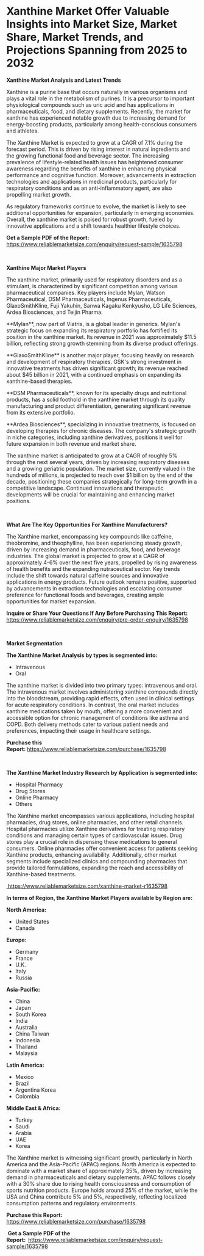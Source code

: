 <p><h1>Xanthine Market Offer Valuable Insights into Market Size, Market Share, Market Trends, and Projections Spanning from 2025 to 2032</h1></p><p><strong>Xanthine Market Analysis and Latest Trends</strong></p>
<p><p>Xanthine is a purine base that occurs naturally in various organisms and plays a vital role in the metabolism of purines. It is a precursor to important physiological compounds such as uric acid and has applications in pharmaceuticals, food, and dietary supplements. Recently, the market for xanthine has experienced notable growth due to increasing demand for energy-boosting products, particularly among health-conscious consumers and athletes.</p><p>The Xanthine Market is expected to grow at a CAGR of 7.1% during the forecast period. This is driven by rising interest in natural ingredients and the growing functional food and beverage sector. The increasing prevalence of lifestyle-related health issues has heightened consumer awareness regarding the benefits of xanthine in enhancing physical performance and cognitive function. Moreover, advancements in extraction technologies and applications in medicinal products, particularly for respiratory conditions and as an anti-inflammatory agent, are also propelling market growth.</p><p>As regulatory frameworks continue to evolve, the market is likely to see additional opportunities for expansion, particularly in emerging economies. Overall, the xanthine market is poised for robust growth, fueled by innovative applications and a shift towards healthier lifestyle choices.</p></p>
<p><strong>Get a Sample PDF of the Report:&nbsp;</strong> <a href="https://www.reliablemarketsize.com/enquiry/request-sample/1635798?utm_campaign=2442&utm_medium=2&utm_source=Github&utm_content=ia&utm_term=19042025&utm_id=xanthine">https://www.reliablemarketsize.com/enquiry/request-sample/1635798</a></p>
<p>&nbsp;</p>
<p><strong>Xanthine Major Market Players</strong></p>
<p><p>The xanthine market, primarily used for respiratory disorders and as a stimulant, is characterized by significant competition among various pharmaceutical companies. Key players include Mylan, Watson Pharmaceutical, DSM Pharmaceuticals, Ingenus Pharmaceuticals, GlaxoSmithKline, Fuji Yakuhin, Sanwa Kagaku Kenkyusho, LG Life Sciences, Ardea Biosciences, and Teijin Pharma.</p><p>**Mylan**, now part of Viatris, is a global leader in generics. Mylan's strategic focus on expanding its respiratory portfolio has fortified its position in the xanthine market. Its revenue in 2021 was approximately $11.5 billion, reflecting strong growth stemming from its diverse product offerings.</p><p>**GlaxoSmithKline** is another major player, focusing heavily on research and development of respiratory therapies. GSK's strong investment in innovative treatments has driven significant growth; its revenue reached about $45 billion in 2021, with a continued emphasis on expanding its xanthine-based therapies.</p><p>**DSM Pharmaceuticals**, known for its specialty drugs and nutritional products, has a solid foothold in the xanthine market through its quality manufacturing and product differentiation, generating significant revenue from its extensive portfolio.</p><p>**Ardea Biosciences**, specializing in innovative treatments, is focused on developing therapies for chronic diseases. The company's strategic growth in niche categories, including xanthine derivatives, positions it well for future expansion in both revenue and market share.</p><p>The xanthine market is anticipated to grow at a CAGR of roughly 5% through the next several years, driven by increasing respiratory diseases and a growing geriatric population. The market size, currently valued in the hundreds of millions, is projected to reach over $1 billion by the end of the decade, positioning these companies strategically for long-term growth in a competitive landscape. Continued innovations and therapeutic developments will be crucial for maintaining and enhancing market positions.</p></p>
<p>&nbsp;</p>
<p><strong>What Are The Key Opportunities For Xanthine Manufacturers?</strong></p>
<p><p>The Xanthine market, encompassing key compounds like caffeine, theobromine, and theophylline, has been experiencing steady growth, driven by increasing demand in pharmaceuticals, food, and beverage industries. The global market is projected to grow at a CAGR of approximately 4-6% over the next five years, propelled by rising awareness of health benefits and the expanding nutraceutical sector. Key trends include the shift towards natural caffeine sources and innovative applications in energy products. Future outlook remains positive, supported by advancements in extraction technologies and escalating consumer preference for functional foods and beverages, creating ample opportunities for market expansion.</p></p>
<p><strong>Inquire or Share Your Questions If Any Before Purchasing This Report:</strong> <a href="https://www.reliablemarketsize.com/enquiry/pre-order-enquiry/1635798?utm_campaign=2442&utm_medium=2&utm_source=Github&utm_content=ia&utm_term=19042025&utm_id=xanthine">https://www.reliablemarketsize.com/enquiry/pre-order-enquiry/1635798</a></p>
<p>&nbsp;</p>
<p><strong>Market Segmentation</strong></p>
<p><strong>The Xanthine Market Analysis by types is segmented into:</strong></p>
<p><ul><li>Intravenous</li><li>Oral</li></ul></p>
<p><p>The xanthine market is divided into two primary types: intravenous and oral. The intravenous market involves administering xanthine compounds directly into the bloodstream, providing rapid effects, often used in clinical settings for acute respiratory conditions. In contrast, the oral market includes xanthine medications taken by mouth, offering a more convenient and accessible option for chronic management of conditions like asthma and COPD. Both delivery methods cater to various patient needs and preferences, impacting their usage in healthcare settings.</p></p>
<p><strong>Purchase this Report:&nbsp;</strong><a href="https://www.reliablemarketsize.com/purchase/1635798?utm_campaign=2442&utm_medium=2&utm_source=Github&utm_content=ia&utm_term=19042025&utm_id=xanthine">https://www.reliablemarketsize.com/purchase/1635798</a></p>
<p>&nbsp;</p>
<p><strong>The Xanthine Market Industry Research by Application is segmented into:</strong></p>
<p><ul><li>Hospital Pharmacy</li><li>Drug Stores</li><li>Online Pharmacy</li><li>Others</li></ul></p>
<p><p>The Xanthine market encompasses various applications, including hospital pharmacies, drug stores, online pharmacies, and other retail channels. Hospital pharmacies utilize Xanthine derivatives for treating respiratory conditions and managing certain types of cardiovascular issues. Drug stores play a crucial role in dispensing these medications to general consumers. Online pharmacies offer convenient access for patients seeking Xanthine products, enhancing availability. Additionally, other market segments include specialized clinics and compounding pharmacies that provide tailored formulations, expanding the reach and accessibility of Xanthine-based treatments.</p></p>
<p><a href="https://www.reliablemarketsize.com/xanthine-market-r1635798?utm_campaign=2442&utm_medium=2&utm_source=Github&utm_content=ia&utm_term=19042025&utm_id=xanthine">&nbsp;https://www.reliablemarketsize.com/xanthine-market-r1635798</a></p>
<p><strong>In terms of Region, the Xanthine Market Players available by Region are:</strong></p>
<p>
    <p> <strong> North America: </strong>
        <ul>
            <li>United States</li>
            <li>Canada</li>
        </ul>
        </p> 
    <p> <strong> Europe: </strong>
        <ul>
            <li>Germany</li>
            <li>France</li>
            <li>U.K.</li>
            <li>Italy</li>
            <li>Russia</li>
        </ul>
        </p> 
    <p> <strong> Asia-Pacific: </strong>
        <ul>
            <li>China</li>
            <li>Japan</li>
            <li>South Korea</li>
            <li>India</li>
            <li>Australia</li>
            <li>China Taiwan</li>
            <li>Indonesia</li>
            <li>Thailand</li>
            <li>Malaysia</li>
        </ul>
        </p> 
    <p> <strong> Latin America: </strong>
        <ul>
            <li>Mexico</li>
            <li>Brazil</li>
            <li>Argentina Korea</li>
            <li>Colombia</li>
        </ul>
        </p> 
    <p> <strong> Middle East & Africa: </strong>
        <ul>
            <li>Turkey</li>
            <li>Saudi</li>
            <li>Arabia</li>
            <li>UAE</li>
            <li>Korea</li>
        </ul>
    </p>
    </p>
<p><p>The Xanthine market is witnessing significant growth, particularly in North America and the Asia-Pacific (APAC) regions. North America is expected to dominate with a market share of approximately 35%, driven by increasing demand in pharmaceuticals and dietary supplements. APAC follows closely with a 30% share due to rising health consciousness and consumption of sports nutrition products. Europe holds around 25% of the market, while the USA and China contribute 5% and 5%, respectively, reflecting localized consumption patterns and regulatory environments.</p></p>
<p><strong>Purchase this Report: </strong><a href="https://www.reliablemarketsize.com/purchase/1635798?utm_campaign=2442&utm_medium=2&utm_source=Github&utm_content=ia&utm_term=19042025&utm_id=xanthine">https://www.reliablemarketsize.com/purchase/1635798</a></p>
<p>&nbsp;<strong>Get a Sample PDF of the Report:&nbsp;&nbsp;</strong><a href="https://www.reliablemarketsize.com/enquiry/request-sample/1635798?utm_campaign=2442&utm_medium=2&utm_source=Github&utm_content=ia&utm_term=19042025&utm_id=xanthine">https://www.reliablemarketsize.com/enquiry/request-sample/1635798</a></p>
<p><strong></strong></p>
<p><p></p><p></p><p></p></p>
